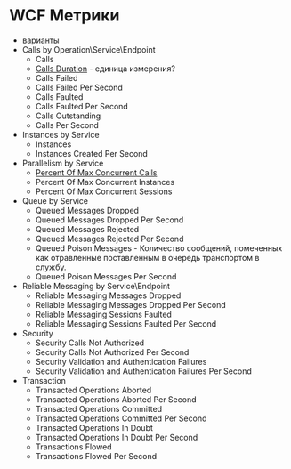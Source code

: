 # WCF Метрики

- [варианты](https://codecoma.wordpress.com/2013/08/08/wcf-performance-counters-for-servicemodelservice-4-0-0-0/)
- Calls by Operation\Service\Endpoint
  - Calls
  - [Calls Duration](https://learn.microsoft.com/en-us/dotnet/framework/wcf/diagnostics/performance-counters/calls-duration) - единица измерения?
  - Calls Failed
  - Calls Failed Per Second
  - Calls Faulted
  - Calls Faulted Per Second
  - Calls Outstanding
  - Calls Per Second
- Instances by Service
  - Instances
  - Instances Created Per Second
- Parallelism by Service
  - [Percent Of Max Concurrent Calls](https://learn.microsoft.com/en-us/dotnet/framework/wcf/diagnostics/performance-counters/percent-of-max-concurrent-calls)
  - Percent Of Max Concurrent Instances
  - Percent Of Max Concurrent Sessions
- Queue by Service
  - Queued Messages Dropped
  - Queued Messages Dropped Per Second
  - Queued Messages Rejected
  - Queued Messages Rejected Per Second
  - Queued Poison Messages - Количество сообщений, помеченных как отравленные поставленным в очередь транспортом в службу.
  - Queued Poison Messages Per Second
- Reliable Messaging by Service\Endpoint
  - Reliable Messaging Messages Dropped
  - Reliable Messaging Messages Dropped Per Second
  - Reliable Messaging Sessions Faulted
  - Reliable Messaging Sessions Faulted Per Second
- Security
  - Security Calls Not Authorized
  - Security Calls Not Authorized Per Second
  - Security Validation and Authentication Failures
  - Security Validation and Authentication Failures Per Second
- Transaction
  - Transacted Operations Aborted
  - Transacted Operations Aborted Per Second
  - Transacted Operations Committed
  - Transacted Operations Committed Per Second
  - Transacted Operations In Doubt
  - Transacted Operations In Doubt Per Second
  - Transactions Flowed
  - Transactions Flowed Per Second
